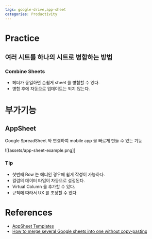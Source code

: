 ```yaml
---
tags: google-drive,app-sheet
categories: Productivity
---
```


# Practice

## 여러 시트를 하나의 시트로 병합하는 방법

### Combine Sheets

- 헤더가 동일하면 손쉽게 sheet 를 병합할 수 있다.
- 병합 후에 자동으로 업데이트는 되지 않는다.


# 부가기능

## AppSheet

Google SpreadSheet 와 연결하여 mobile app 을 빠르게 만들 수 있는 기능

![[assets/app-sheet-example.png]]

### Tip

- 첫번째 Row 는 헤더인 경우에 쉽게 작성이 가능하다.
- 컬럼의 데이터 타입이 자동으로 설정된다.
- Virtual Column 을 추가할 수 있다.
- 규칙에 따라서 UX 를 조정할 수 있다.


# References

- [AppSheet Templates](https://www.appsheet.com/templates)
- [How to merge several Google sheets into one without copy-pasting](https://www.ablebits.com/office-addins-blog/2019/08/22/google-sheets-ways-to-combine-multiple-sheets/)
